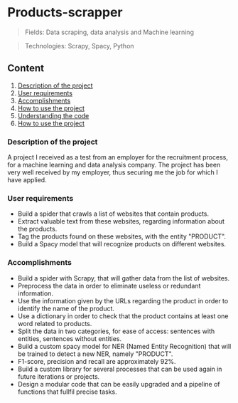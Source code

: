 # Products-scrapper
> Fields: Data scraping, data analysis and Machine learning

> Technologies: Scrapy, Spacy, Python

## Content
1. [Description of the project](#description-of-the-project)
2. [User requirements](#user-requirements)
3. [Accomplishments](#accomplishments)
4. [How to use the project](#how-to-use-the-project)
5. [Understanding the code](#understanding-the-code)
6. [How to use the project](#how-to-use-the-project)

### Description of the project
A project I received as a test from an employer for the recruitment process, for a machine learning and data analysis company. The project has been very well received by my employer, thus securing me the job for which I have applied. 

### User requirements
- Build a spider that crawls a list of websites that contain products.
- Extract valuable text from these websites, regarding information about the products.
- Tag the products found on these websites, with the entity "PRODUCT".
- Build a Spacy model that will recognize products on different websites.

### Accomplishments
- Build a spider with Scrapy, that will gather data from the list of websites.
- Preprocess the data in order to eliminate useless or redundant information.
- Use the information given by the URLs regarding the product in order to identify the name of the product.
- Use a dictionary in order to check that the product contains at least one word related to products.
- Split the data in two categories, for ease of access: sentences with entities, sentences without entities.
- Build a custom spacy model for NER (Named Entity Recognition) that will be trained to detect a new NER, namely "PRODUCT".
- F1-score, precision and recall are approximately 92%.
- Build a custom library for several processes that can be used again in future iterations or projects.
- Design a modular code that can be easily upgraded and a pipeline of functions that fullfil precise tasks.


